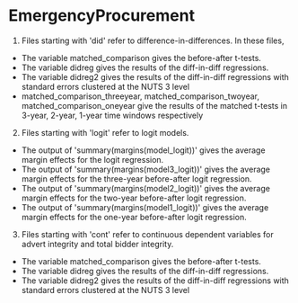 # EmergencyProcurement

1. Files starting with 'did' refer to difference-in-differences. In these files,
  * The variable matched_comparison gives the before-after t-tests.
  * The variable didreg gives the results of the diff-in-diff regressions.
  * The variable didreg2 gives the results of the diff-in-diff regressions with standard errors clustered at the NUTS 3 level
  * matched_comparison_threeyear, matched_comparison_twoyear, matched_comparison_oneyear give the results of the matched t-tests in 3-year, 2-year, 1-year time windows respectively
2. Files starting with 'logit' refer to logit models.
  * The output of 'summary(margins(model_logit))' gives the average margin effects for the logit regression.
  * The output of 'summary(margins(model3_logit))' gives the average margin effects for the three-year before-after logit regression.
  * The output of 'summary(margins(model2_logit))' gives the average margin effects for the two-year before-after logit regression.
  * The output of 'summary(margins(model1_logit))' gives the average margin effects for the one-year before-after logit regression.
3. Files starting with 'cont' refer to continuous dependent variables for advert integrity and total bidder integrity.
  * The variable matched_comparison gives the before-after t-tests.
  * The variable didreg gives the results of the diff-in-diff regressions.
  * The variable didreg2 gives the results of the diff-in-diff regressions with standard errors clustered at the NUTS 3 level
